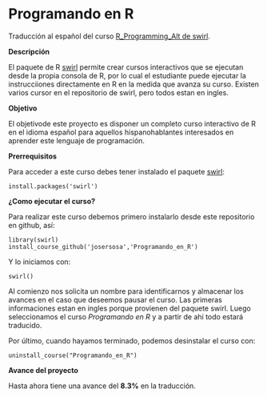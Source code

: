 # Programando en R

Traducción al español del curso [R_Programming_Alt de swirl](https://github.com/swirldev/swirl_courses/tree/master/R_Programming_Alt). 

**Descripción**

El paquete de R [swirl](http://swirlstats.com/) permite crear cursos interactivos que se ejecutan desde la propia consola de R, por lo cual el estudiante puede ejecutar la instrucciiones directamente en R en la medida que avanza su curso. Existen varios cursor en el repositorio de swirl, pero todos estan en ingles.

**Objetivo**

El objetivode este proyecto es disponer un completo curso interactivo de R en el idioma español para aquellos hispanohablantes interesados en aprender este lenguaje de programación.

**Prerrequisitos**

Para acceder a este curso debes tener instalado el paquete [swirl](http://swirlstats.com/):

```{r}
install.packages('swirl')
```

**¿Como ejecutar el curso?**

Para realizar este curso debemos primero instalarlo desde este repositorio en github, así:

```{r}
library(swirl)
install_course_github('josersosa','Programando_en_R')
```

Y lo iniciamos con:

```{r}
swirl()
```

Al comienzo nos solicita un nombre para identificarnos y almacenar los avances en el caso que deseemos pausar el curso. Las primeras informaciones estan en ingles porque provienen del paquete swirl. Luego seleccionamos el curso _Programando en R_ y a partir de ahí todo estará traducido.

Por último, cuando hayamos terminado, podemos desinstalar el curso con:

```{r}
uninstall_course("Programando_en_R")
```


**Avance del proyecto**

Hasta ahora tiene una avance del **8.3%** en la traducción.

